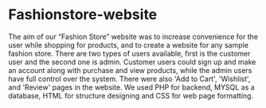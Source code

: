 # Fashionstore-website

The aim of our “Fashion Store” website was to increase convenience for the user while shopping for products, and to create a website for any sample fashion store. There are two types of users available, first is the customer user and the second one is admin. Customer users could sign up and make an account along with purchase and view products, while the admin users have full control over the system. There were also 'Add to Cart', 'Wishlist', and 'Review' pages in the website. We used PHP for backend, MYSQL as a database, HTML for structure designing and CSS for web page formatting.
